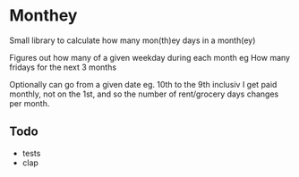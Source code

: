 # Monthey
Small library to calculate how many mon(th)ey days in a month(ey)

Figures out how many of a given weekday during each month eg How many fridays for the next 3 months

Optionally can go from a given date eg. 10th to the 9th inclusiv
I get paid monthly, not on the 1st, and so the number of rent/grocery days changes per month.

## Todo
- tests
- clap
